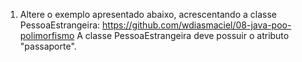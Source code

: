 1. Altere o exemplo apresentado abaixo, acrescentando a classe PessoaEstrangeira:
   https://github.com/wdiasmaciel/08-java-poo-polimorfismo
   A classe PessoaEstrangeira deve possuir o atributo "passaporte".